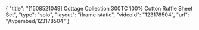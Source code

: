 {
    "title": "[1508521049] Cottage Collection 300TC 100% Cotton Ruffle Sheet Set",
    "type": "solo",
    "layout": "iframe-static",
    "videoId": "123178504",
    "url": "\/tvpembed\/123178504"
}